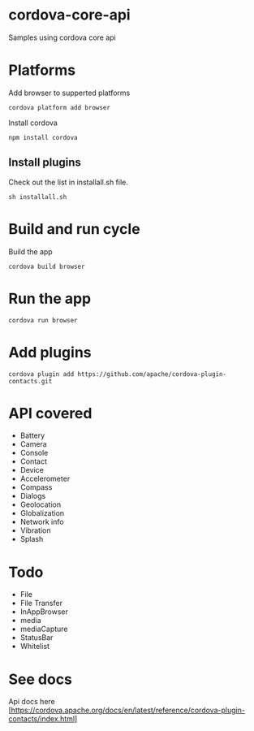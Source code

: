 # cordova-core-api
Samples using cordova core api
# Platforms

Add browser to supperted platforms
```
cordova platform add browser
```

Install cordova
```
npm install cordova
```

## Install plugins
Check out the list in installall.sh file.
```
sh installall.sh
```


# Build and run cycle

Build the app

```
cordova build browser
```

# Run the app
```
cordova run browser
```
# Add plugins
```
cordova plugin add https://github.com/apache/cordova-plugin-contacts.git
```

# API covered
- Battery
- Camera
- Console
- Contact
- Device
- Accelerometer
- Compass
- Dialogs
- Geolocation
- Globalization
- Network info
- Vibration
- Splash

# Todo
- File
- File Transfer
- InAppBrowser
- media
- mediaCapture
- StatusBar
- Whitelist




# See docs
Api docs here [https://cordova.apache.org/docs/en/latest/reference/cordova-plugin-contacts/index.html]